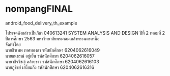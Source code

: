 # nompangFINAL
android_food_delivery_th_example

โปรเจคดังกล่าวเป็นวิชา 040613241 SYSTEM ANALYSIS AND DESIGN ปีที่ 2 เทอมที่ 2 ปีการศึกษา 2563 มหาวิทยาลัยพระจอมเกล้าพระนครเหนือ <br/>
จัดทำโดย <br/>
นายชีวเทพ เทศทองลา 	รหัสนักศึกษา 6204062616049 <br/>
นายธนธรณ์ อยู่เย็น 	         รหัสนักศึกษา 6204062616057 <br/>
นายวชิรวิชญ์ คล้ายขาว 	รหัสนักศึกษา 6204062616103 <br/>
นายภูชิชย์ เสงี่ยมกิ่ง 	         รหัสนักศึกษา 6204062616316 <br/>
